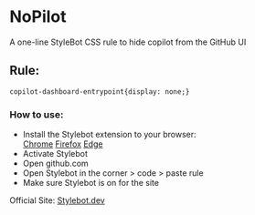 # NoPilot
A one-line StyleBot CSS rule to hide copilot from the GitHub UI
## Rule:
`copilot-dashboard-entrypoint{display: none;}`
### How to use:
- Install the Stylebot extension to your browser:<br> [Chrome](https://chrome.google.com/webstore/detail/stylebot/oiaejidbmkiecgbjeifoejpgmdaleoha) [Firefox](https://addons.mozilla.org/firefox/addon/stylebot-web/) [Edge](https://microsoftedge.microsoft.com/addons/detail/stylebot/mjolbpfednnbebfapicajpifliopnnai)
- Activate Stylebot
- Open github.com
- Open Stylebot in the corner > code > paste rule
- Make sure Stylebot is on for the site

Official Site: [Stylebot.dev](stylebot.dev)
